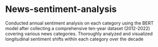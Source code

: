 # News-sentiment-analysis
Conducted annual sentiment analysis on each category using the BERT model after collecting a comprehensive ten-year dataset (2012-2022) covering various news categories. Thoroughly analyzed and visualized longitudinal sentiment shifts within each category over the decade
